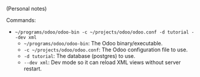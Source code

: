 (Personal notes)

Commands:
- `~/programs/odoo/odoo-bin -c ~/projects/odoo/odoo.conf -d tutorial --dev xml`
    - `~/programs/odoo/odoo-bin`: The Odoo binary/executable.
    - `-c ~/projects/odoo/odoo.conf`: The Odoo configuration file to use.
    - `-d tutorial`: The database (postgres) to use.
    - `--dev xml`: Dev mode so it can reload XML views without server restart.